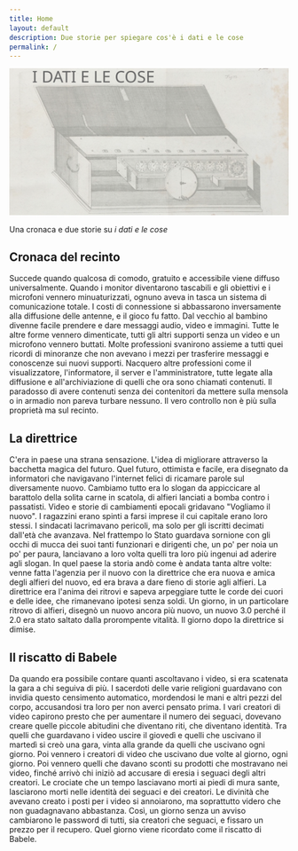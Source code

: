 ```yaml
---
title: Home
layout: default
description: Due storie per spiegare cos'è i dati e le cose
permalink: /
---
```


![copertina](/assets/images/cose_meta.svg)

Una cronaca e due storie su *i dati e le cose*

## Cronaca del recinto
Succede quando qualcosa di comodo, gratuito e accessibile viene diffuso universalmente. Quando i monitor diventarono tascabili e gli obiettivi e i microfoni vennero minuaturizzati, ognuno aveva in tasca un sistema di comunicazione totale. I costi di connessione si abbassarono inversamente alla diffusione delle antenne, e il gioco fu fatto. Dal vecchio al bambino divenne facile prendere e dare messaggi audio, video e immagini. Tutte le altre forme vennero dimenticate, tutti gli altri supporti senza un video e un microfono vennero buttati. Molte professioni svanirono assieme a tutti quei ricordi di minoranze che non avevano i mezzi per trasferire messaggi e conoscenze sui nuovi supporti. Nacquero altre professioni come il visualizzatore, l'informatore, il server e l'amministratore, tutte legate alla diffusione e all'archiviazione di quelli che ora sono chiamati contenuti. Il paradosso di avere contenuti senza dei contenitori da mettere sulla mensola o in armadio non pareva turbare nessuno. Il vero controllo non è più sulla proprietà ma sul recinto.

## La direttrice
C'era in paese una strana sensazione. L'idea di migliorare attraverso la bacchetta magica del futuro. Quel futuro, ottimista e facile, era disegnato da informatori che navigavano l'internet felici di ricamare parole sul diversamente nuovo. Cambiamo tutto era lo slogan da appiccicare al barattolo della solita carne in scatola, di alfieri lanciati a bomba contro i passatisti. Video e storie di cambiamenti epocali gridavano "Vogliamo il nuovo". I ragazzini erano spinti a farsi imprese il cui capitale erano loro stessi. I sindacati lacrimavano pericoli, ma solo per gli iscritti decimati dall'età che avanzava. Nel frattempo lo Stato guardava sornione con gli occhi di mucca dei suoi tanti funzionari e dirigenti che, un po' per noia un po' per paura, lanciavano a loro volta quelli tra loro più ingenui ad aderire agli slogan. In quel paese la storia andò come è andata tanta altre volte: venne fatta l'agenzia per il nuovo con la direttrice che era nuova e amica degli alfieri del nuovo, ed era brava a dare fieno di storie agli alfieri. La direttrice era l'anima dei ritrovi e sapeva arpeggiare tutte le corde dei cuori e delle idee, che rimanevano ipotesi senza soldi. Un giorno, in un particolare ritrovo di alfieri, disegnò un nuovo ancora più nuovo, un nuovo 3.0 perché il 2.0 era stato saltato dalla prorompente vitalità. Il giorno dopo la direttrice si dimise.

## Il riscatto di Babele
Da quando era possibile contare quanti ascoltavano i video, si era scatenata la gara a chi seguiva di più. I sacerdoti delle varie religioni guardavano con invidia questo censimento automatico, mordendosi le mani e altri pezzi del corpo, accusandosi tra loro per non averci pensato prima. I vari creatori di video capirono presto che per aumentare il numero dei seguaci, dovevano creare quelle piccole abitudini che diventano riti, che diventano identità. Tra quelli che guardavano i video uscire il giovedì e quelli che uscivano il martedì si creò una gara, vinta alla grande da quelli che uscivano ogni giorno. Poi vennero i creatori di video che uscivano due volte al giorno, ogni giorno. Poi vennero quelli che davano sconti su prodotti che mostravano nei video, finché arrivò chi iniziò ad accusare di eresia i seguaci degli altri creatori. Le crociate che un tempo lasciavano morti ai piedi di mura sante, lasciarono morti nelle identità dei seguaci e dei creatori. Le divinità che avevano creato i posti per i video si annoiarono, ma soprattutto videro che non guadagnavano abbastanza. Così, un giorno senza un avviso cambiarono le password di tutti, sia creatori che seguaci, e fissaro un prezzo per il recupero. Quel giorno viene ricordato come il riscatto di Babele.
